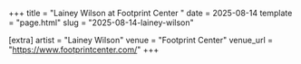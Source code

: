 +++
title = "Lainey Wilson at Footprint Center "
date = 2025-08-14
template = "page.html"
slug = "2025-08-14-lainey-wilson"

[extra]
artist = "Lainey Wilson"
venue = "Footprint Center"
venue_url = "https://www.footprintcenter.com/"
+++
